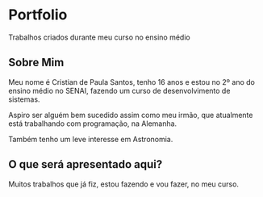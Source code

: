 # Portfolio
Trabalhos criados durante meu curso no ensino médio
## Sobre Mim
Meu nome é Cristian de Paula Santos, tenho 16 anos e estou no 2º ano do ensino médio no SENAI, fazendo um curso de desenvolvimento de sistemas.

Aspiro ser alguém bem sucedido assim como meu irmão, que atualmente está trabalhando com programação, na Alemanha.

Também tenho um leve interesse em Astronomia.
## O que será apresentado aqui?
Muitos trabalhos que já fiz, estou fazendo e vou fazer, no meu curso.
